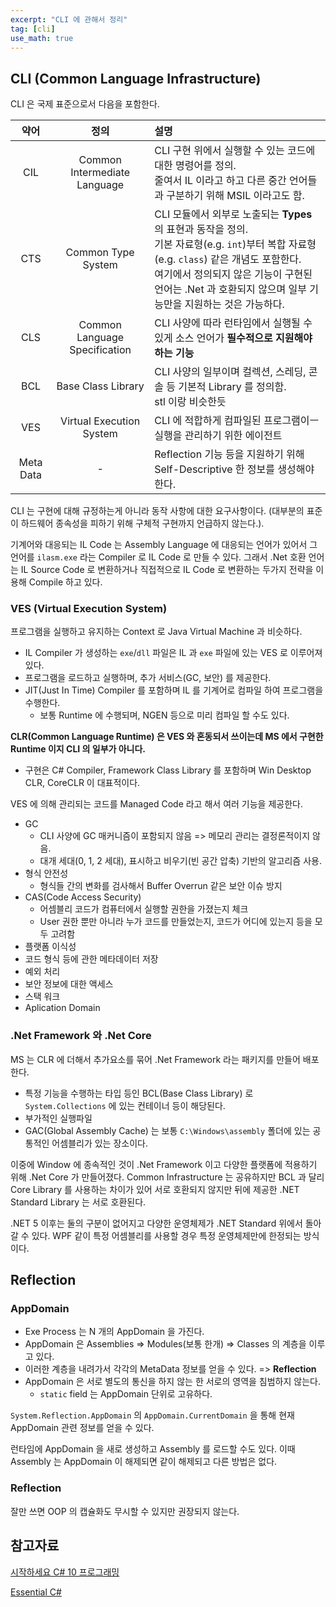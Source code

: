 ```yaml
---
excerpt: "CLI 에 관해서 정리"
tag: [cli]
use_math: true
---
```


## CLI (Common Language Infrastructure) 

CLI 은 국제 표준으로서 다음을 포함한다.

| 약어 | 정의 | 설명 |
|:-----:|:-------:|:--------|
|CIL|Common Intermediate Language|CLI 구현 위에서 실행할 수 있는 코드에 대한 명령어를 정의. <br/> 줄여서 IL 이라고 하고 다른 중간 언어들과 구분하기 위해 MSIL 이라고도 함.|
|CTS|Common Type System|CLI 모듈에서 외부로 노출되는 __Types__ 의 표현과 동작을 정의.<br/> 기본 자료형(e.g. ```int```)부터 복합 자료형(e.g. ```class```) 같은 개념도 포함한다. <br/> 여기에서 정의되지 않은 기능이 구현된 언어는 .Net 과 호환되지 않으며 일부 기능만을 지원하는 것은 가능하다.|
|CLS|Common Language Specification| CLI 사양에 따라 런타임에서 실행될 수 있게 소스 언어가 __필수적으로 지원해야하는 기능__ |
|BCL|Base Class Library| CLI 사양의 일부이며 컬렉션, 스레딩, 콘솔 등 기본적 Library 를 정의함. <br/> stl 이랑 비슷한듯|
|VES|Virtual Execution System|CLI 에 적합하게 컴파일된 프로그램이ㅡ 실행을 관리하기 위한 에이전트|
|Meta Data|-| Reflection 기능 등을 지원하기 위해 Self-Descriptive 한 정보를 생성해야한다. |

CLI 는 구현에 대해 규정하는게 아니라 동작 사항에 대한 요구사항이다. (대부분의 표준이 하드웨어 종속성을 피하기 위해 구체적 구현까지 언급하지 않는다.).

기계어와 대응되는 IL Code 는 Assembly Language 에 대응되는 언어가 있어서 그 언어를 ```ilasm.exe``` 라는 Compiler 로 IL Code 로 만들 수 있다. 그래서 .Net 호환 언어는 IL Source Code 로 변환하거나 직접적으로 IL Code 로 변환하는 두가지 전략을 이용해 Compile 하고 있다.


### VES (Virtual Execution System)

프로그램을 실행하고 유지하는 Context 로 Java Virtual Machine 과 비슷하다.
+ IL Compiler 가 생성하는 ```exe```/```dll``` 파일은 IL 과 ```exe``` 파일에 있는 VES 로 이루어져 있다. 
+ 프로그램을 로드하고 실행하며, 추가 서비스(GC, 보안) 를 제공한다.
+ JIT(Just In Time) Compiler 를 포함하며 IL 를 기계어로 컴파일 하여 프로그램을 수행한다.
  + 보통 Runtime 에 수행되며, NGEN 등으로 미리 컴파일 할 수도 있다.

__CLR(Common Language Runtime) 은 VES 와 혼동되서 쓰이는데 MS 에서 구현한 Runtime 이지 CLI 의 일부가 아니다.__
+ 구현은 C# Compiler, Framework Class Library 를 포함하며 Win Desktop CLR, CoreCLR 이 대표적이다.

VES 에 의해 관리되는 코드를 Managed Code 라고 해서 여러 기능을 제공한다.


+ GC
  + CLI 사양에 GC 매커니즘이 포함되지 않음 => 메모리 관리는 결정론적이지 않음.
  + 대개 세대(0, 1, 2 세대), 표시하고 비우기(빈 공간 압축) 기반의 알고리즘 사용.
+ 형식 안전성
  + 형식들 간의 변화를 검사해서 Buffer Overrun 같은 보안 이슈 방지
+ CAS(Code Access Security)
  + 어셈블리 코드가 컴퓨터에서 실행할 권한을 가졌는지 체크
  + User 권한 뿐만 아니라 누가 코드를 만들었는지, 코드가 어디에 있는지 등을 모두 고려함
+ 플랫폼 이식성
+ 코드 형식 등에 관한 메타데이터 저장
+ 예외 처리
+ 보안 정보에 대한 액세스
+ 스택 워크
+ Aplication Domain

### .Net Framework 와  .Net Core

MS 는 CLR 에 더해서 추가요소를 묶어 .Net Framework 라는 패키지를 만들어 배포한다.
+ 특정 기능을 수행하는 타입 등인 BCL(Base Class Library) 로 ```System.Collections``` 에 있는 컨테이너 등이 해당된다.
+ 부가적인 실행파일
+ GAC(Global Assembly Cache) 는 보통 ```C:\Windows\assembly``` 폴더에 있는 공통적인 어셈블리가 있는 장소이다.

이중에 Window 에 종속적인 것이 .Net Framework 이고 다양한 플랫폼에 적용하기 위해 .Net Core 가 만들어졌다. Common Infrastructure 는 공유하지만 BCL 과 달리 Core Library 를 사용하는 차이가 있어 서로 호환되지 않지만 뒤에 제공한 .NET Standard Library 는 서로 호환된다. 

.NET 5 이후는 둘의 구분이 없어지고 다양한 운영체제가 .NET Standard 위에서 돌아갈 수 있다. WPF 같이 특정 어셈블리를 사용할 경우 특정 운영체제만에 한정되는 방식이다.



## Reflection

### AppDomain

+ Exe Process 는 N 개의 AppDomain 을 가진다.
+ AppDomain 은 Assemblies => Modules(보통 한개) => Classes 의 계층을 이루고 있다.
+ 이러한 계층을 내려가서 각각의 MetaData 정보를 얻을 수 있다. => __Reflection__
+ AppDomain 은 서로 별도의 통신을 하지 않는 한 서로의 영역을 침범하지 않는다.
  + ```static``` field 는 AppDomain 단위로 고유하다.

```System.Reflection.AppDomain``` 의 ```AppDomain.CurrentDomain``` 을 통해 현재 AppDomain 관련 정보를 얻을 수 있다. 

런타임에 AppDomain 을 새로 생성하고 Assembly 를 로드할 수도 있다. 이때 Assembly 는 AppDomain 이 해제되면 같이 해제되고 다른 방법은 없다.

### Reflection

잘만 쓰면 OOP 의 캡슐화도 무시할 수 있지만 권장되지 않는다.




## 참고자료

[시작하세요 C# 10 프로그래밍](https://www.aladin.co.kr/shop/wproduct.aspx?ItemId=303298623)

[Essential C#](https://www.aladin.co.kr/shop/wproduct.aspx?ItemId=286372312)
